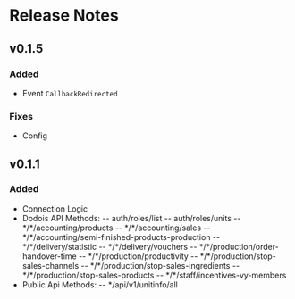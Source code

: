 # Release Notes

## v0.1.5
### Added
- Event `CallbackRedirected`
### Fixes
- Config
## v0.1.1
### Added
- Connection Logic
- Dodois API Methods:
-- auth/roles/list
-- auth/roles/units
-- \*/\*/accounting/products
-- \*/\*/accounting/sales
-- \*/\*/accounting/semi-finished-products-production
-- \*/\*/delivery/statistic
-- \*/\*/delivery/vouchers
-- \*/\*/production/order-handover-time
-- \*/\*/production/productivity
-- \*/\*/production/stop-sales-channels
-- \*/\*/production/stop-sales-ingredients
-- \*/\*/production/stop-sales-products
-- \*/\*/staff/incentives-vy-members
- Public Api Methods:
-- \*/api/v1/unitinfo/all
